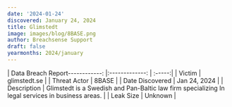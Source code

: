 ```yaml
---
date: '2024-01-24'
discovered: January 24, 2024
title: Glimstedt
image: images/blog/8BASE.png
author: Breachsense Support
draft: false
yearmonths: 2024/january
---
```


| Data Breach Report------------:     |:-------------:    | :-----:|
| Victim      | glimstedt.se      | 
| Threat Actor      | 8BASE      | 
| Date Discovered      | Jan 24, 2024      | 
| Description      | Glimstedt is a Swedish and Pan-Baltic law firm specializing In legal services in business areas.      | 
| Leak Size      | Unknown      | 

